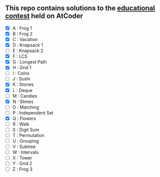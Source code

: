 ## This repo contains solutions to the [educational contest](https://atcoder.jp/contests/dp/tasks) held on AtCoder 

- [x] A : Frog 1
- [x] B : Frog 2
- [x] C : Vacation
- [x] D : Knapsack 1
- [ ] E : Knapsack 2
- [x] F : LCS
- [x] G : Longest Path
- [x] H : Grid 1
- [ ] I : Coins
- [ ] J : Sushi
- [x] K : Stones
- [x] L : Deque
- [ ] M : Candies
- [x] N : Slimes
- [ ] O : Matching
- [ ] P : Independent Set
- [x] Q : Flowers
- [ ] R : Walk
- [ ] S : Digit Sum
- [ ] T : Permutation
- [ ] U : Grouping
- [ ] V : Subtree
- [ ] W : Intervals
- [ ] X : Tower
- [ ] Y : Grid 2
- [ ] Z : Frog 3

